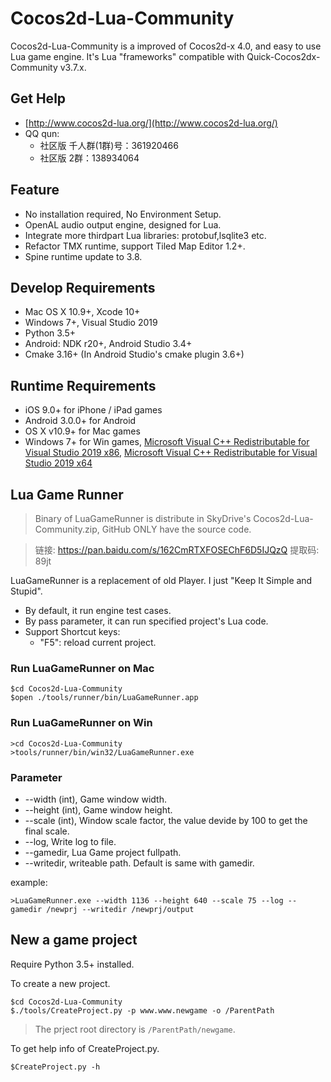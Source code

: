 # Cocos2d-Lua-Community

Cocos2d-Lua-Community is a improved of Cocos2d-x 4.0, and easy to use Lua game engine. It's Lua "frameworks" compatible with Quick-Cocos2dx-Community v3.7.x.

## Get Help

* [http://www.cocos2d-lua.org/](http://www.cocos2d-lua.org/)
* QQ qun:
	* 社区版 千人群(1群)号：361920466
	* 社区版 2群：138934064

## Feature

* No installation required, No Environment Setup.
* OpenAL audio output engine, designed for Lua.
* Integrate more thirdpart Lua libraries: protobuf,lsqlite3 etc.
* Refactor TMX runtime, support Tiled Map Editor 1.2+.
* Spine runtime update to 3.8.

## Develop Requirements

* Mac OS X 10.9+, Xcode 10+
* Windows 7+, Visual Studio 2019
* Python 3.5+
* Android: NDK r20+, Android Studio 3.4+
* Cmake 3.16+ (In Android Studio's cmake plugin 3.6+)

## Runtime Requirements

* iOS 9.0+ for iPhone / iPad games
* Android 3.0.0+ for Android
* OS X v10.9+ for Mac games
* Windows 7+ for Win games, [Microsoft Visual C++ Redistributable for Visual Studio 2019 x86](https://aka.ms/vs/16/release/VC_redist.x86.exe), [Microsoft Visual C++ Redistributable for Visual Studio 2019 x64](https://aka.ms/vs/16/release/VC_redist.x64.exe)

## Lua Game Runner

> Binary of LuaGameRunner is distribute in SkyDrive's Cocos2d-Lua-Community.zip, GitHub ONLY have the source code.

> 链接: https://pan.baidu.com/s/162CmRTXFOSEChF6D5IJQzQ 提取码: 89jt 

LuaGameRunner is a replacement of old Player. I just "Keep It Simple and Stupid".

* By default, it run engine test cases.
* By pass parameter, it can run specified project's Lua code.
* Support Shortcut keys:
	* "F5": reload current project.

### Run LuaGameRunner on Mac

```
$cd Cocos2d-Lua-Community
$open ./tools/runner/bin/LuaGameRunner.app
```
### Run LuaGameRunner on Win

```
>cd Cocos2d-Lua-Community
>tools/runner/bin/win32/LuaGameRunner.exe
```

### Parameter

* --width (int), Game window width.
* --height (int), Game window height.
* --scale (int), Window scale factor, the value devide by 100 to get the final scale.
* --log, Write log to file.
* --gamedir, Lua Game project fullpath.
* --writedir, writeable path. Default is same with gamedir.

example:

```
>LuaGameRunner.exe --width 1136 --height 640 --scale 75 --log --gamedir /newprj --writedir /newprj/output
```

## New a game project

Require Python 3.5+ installed.

To create a new project.

```
$cd Cocos2d-Lua-Community
$./tools/CreateProject.py -p www.www.newgame -o /ParentPath
```

> The prject root directory is `/ParentPath/newgame`.

To get help info of CreateProject.py.

```
$CreateProject.py -h
```